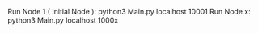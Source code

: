 Run Node 1 ( Initial Node ): python3 Main.py localhost 10001 Run Node x: python3 Main.py localhost 1000x

